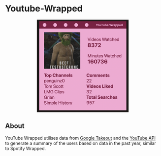 # Youtube-Wrapped
<p align="middle">
    <img src="assets/output.png" height="300">
</p>

## About
YouTube Wrapped utilises data from [Google Takeout](https://takeout.google.com/) and the [YouTube API](https://developers.google.com/youtube/v3) to generate a summary of the users based on data in the past year, similar to Spotify Wrapped. 